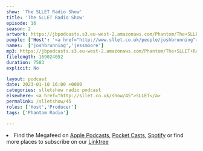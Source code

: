 ```yaml
---
show: 'The SLLET Radio Show'
title: 'The SLLET Radio Show'
episode: 16
season: 2
artwork: https://jbpodcasts.s3.eu-west-2.amazonaws.com/Phantom/The+SLLET+Radio+Show/SLLET+square.png
people: ['Host': '<a href="http://www.sllet.co.uk/people/joshbrunning">Josh Brunning</a>','Guest': '<a href="http://www.sllet.co.uk/people/jessmoore">Jess Moore</a>']
names:  ['joshbrunning','jessmoore']
mp3: https://jbpodcasts.s3.eu-west-2.amazonaws.com/Phantom/The+SLLET+Radio+Show/2023-01-10+-+45.mp3
filelength: 169024052
duration: 7583 
explicit: No

layout: podcast
date: 2023-01-10 16:00 +0000
categories: slletshow radio podcast
elsewhere: <a href="http://sllet.co.uk/show/45">SLLET</a>
permalink: /slletshow/45
roles: ['Host','Producer']
tags: ['Phantom Radio']

---
```


<li>Find the Megafeed on <a href="https://podcasts.apple.com/us/podcast/phantom-radio-all-the-shows/id1659527657">Apple Podcasts</a>, <a href="https://pca.st/5rlgsndl">Pocket Casts</a>, <a href="https://open.spotify.com/show/1WGc6YCF3UfAL7E62gHLAS?si=eff5901deb8d498e">Spotify</a> or find more places to subscribe on our <a href="https://linktr.ee/phantomradious">Linktree</a></li>

